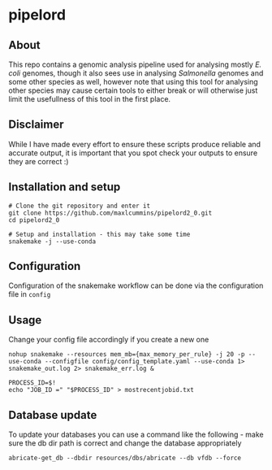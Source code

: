# pipelord

## About

This repo contains a genomic analysis pipeline used for analysing mostly *E. coli* genomes, though it also sees use in analysing *Salmonella* genomes and some other species as well, however note that using this tool for analysing other species may cause certain tools to either break or will otherwise just limit the usefullness of this tool in the first place.

## Disclaimer
While I have made every effort to ensure these scripts produce reliable and accurate output, it is important that you spot check your outputs to ensure they are correct :)



## Installation and setup

```
# Clone the git repository and enter it
git clone https://github.com/maxlcummins/pipelord2_0.git
cd pipelord2_0

# Setup and installation - this may take some time
snakemake -j --use-conda
```

## Configuration

Configuration of the snakemake workflow can be done via the configuration file in `config`

## Usage

Change your config file accordingly if you create a new one

```
nohup snakemake --resources mem_mb={max_memory_per_rule} -j 20 -p --use-conda --configfile config/config_template.yaml --use-conda 1> snakemake_out.log 2> snakemake_err.log &

PROCESS_ID=$!
echo "JOB_ID =" "$PROCESS_ID" > mostrecentjobid.txt
```

## Database update

To update your databases you can use a command like the following - make sure the db dir path is correct and change the database appropriately

```
abricate-get_db --dbdir resources/dbs/abricate --db vfdb --force
```
